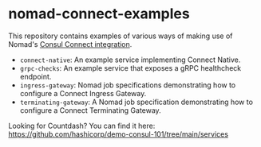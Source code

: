 # nomad-connect-examples

This repository contains examples of various ways of making use of Nomad's [Consul Connect integration](https://www.nomadproject.io/docs/integrations/consul-connect/).

* `connect-native`: An example service implementing Connect Native.
* `grpc-checks`: An example service that exposes a gRPC healthcheck endpoint.
* `ingress-gateway`: Nomad job specifications demonstrating how to configure a Connect Ingress Gateway.
* `terminating-gateway`: A Nomad job specification demonstrating how to configure a Connect Terminating Gateway.

Looking for Countdash? You can find it here: https://github.com/hashicorp/demo-consul-101/tree/main/services
